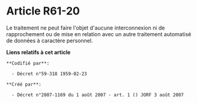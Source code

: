 # Article R61-20

Le traitement ne peut faire l'objet d'aucune interconnexion ni de rapprochement ou de mise en relation avec un autre
traitement automatisé de données à caractère personnel.

**Liens relatifs à cet article**

	**Codifié par**:

	  - Décret n°59-318 1959-02-23

	**Créé par**:

	  - Décret n°2007-1169 du 1 août 2007 - art. 1 () JORF 3 août 2007
